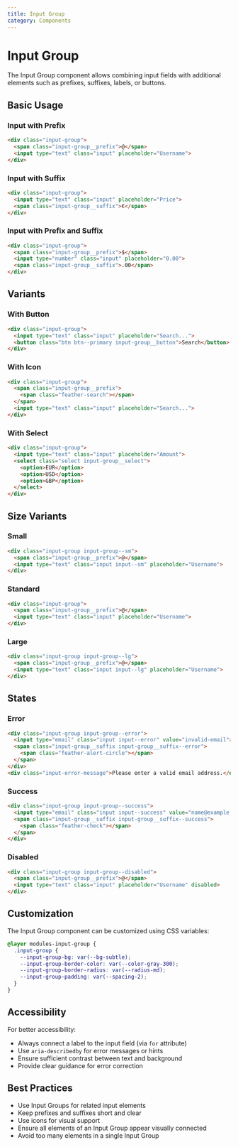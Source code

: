 ```yaml
---
title: Input Group
category: Components
---
```


# Input Group

The Input Group component allows combining input fields with additional elements such as prefixes, suffixes, labels, or buttons.

## Basic Usage

### Input with Prefix

```html
<div class="input-group">
  <span class="input-group__prefix">@</span>
  <input type="text" class="input" placeholder="Username">
</div>
```

### Input with Suffix

```html
<div class="input-group">
  <input type="text" class="input" placeholder="Price">
  <span class="input-group__suffix">€</span>
</div>
```

### Input with Prefix and Suffix

```html
<div class="input-group">
  <span class="input-group__prefix">$</span>
  <input type="number" class="input" placeholder="0.00">
  <span class="input-group__suffix">.00</span>
</div>
```

## Variants

### With Button

```html
<div class="input-group">
  <input type="text" class="input" placeholder="Search...">
  <button class="btn btn--primary input-group__button">Search</button>
</div>
```

### With Icon

```html
<div class="input-group">
  <span class="input-group__prefix">
    <span class="feather-search"></span>
  </span>
  <input type="text" class="input" placeholder="Search...">
</div>
```

### With Select

```html
<div class="input-group">
  <input type="text" class="input" placeholder="Amount">
  <select class="select input-group__select">
    <option>EUR</option>
    <option>USD</option>
    <option>GBP</option>
  </select>
</div>
```

## Size Variants

### Small

```html
<div class="input-group input-group--sm">
  <span class="input-group__prefix">@</span>
  <input type="text" class="input input--sm" placeholder="Username">
</div>
```

### Standard

```html
<div class="input-group">
  <span class="input-group__prefix">@</span>
  <input type="text" class="input" placeholder="Username">
</div>
```

### Large

```html
<div class="input-group input-group--lg">
  <span class="input-group__prefix">@</span>
  <input type="text" class="input input--lg" placeholder="Username">
</div>
```

## States

### Error

```html
<div class="input-group input-group--error">
  <input type="email" class="input input--error" value="invalid-email">
  <span class="input-group__suffix input-group__suffix--error">
    <span class="feather-alert-circle"></span>
  </span>
</div>
<div class="input-error-message">Please enter a valid email address.</div>
```

### Success

```html
<div class="input-group input-group--success">
  <input type="email" class="input input--success" value="name@example.com">
  <span class="input-group__suffix input-group__suffix--success">
    <span class="feather-check"></span>
  </span>
</div>
```

### Disabled

```html
<div class="input-group input-group--disabled">
  <span class="input-group__prefix">@</span>
  <input type="text" class="input" placeholder="Username" disabled>
</div>
```

## Customization

The Input Group component can be customized using CSS variables:

```css
@layer modules-input-group {
  .input-group {
    --input-group-bg: var(--bg-subtle);
    --input-group-border-color: var(--color-gray-300);
    --input-group-border-radius: var(--radius-md);
    --input-group-padding: var(--spacing-2);
  }
}
```

## Accessibility

For better accessibility:

- Always connect a label to the input field (via `for` attribute)
- Use `aria-describedby` for error messages or hints
- Ensure sufficient contrast between text and background
- Provide clear guidance for error correction

## Best Practices

- Use Input Groups for related input elements
- Keep prefixes and suffixes short and clear
- Use icons for visual support
- Ensure all elements of an Input Group appear visually connected
- Avoid too many elements in a single Input Group 